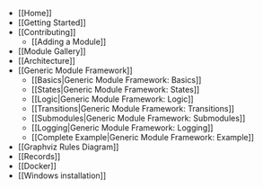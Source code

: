 - [[Home]]
- [[Getting Started]]
- [[Contributing]]
  - [[Adding a Module]]
- [[Module Gallery]]
- [[Architecture]]
- [[Generic Module Framework]]
  - [[Basics|Generic Module Framework: Basics]]
  - [[States|Generic Module Framework: States]]
  - [[Logic|Generic Module Framework: Logic]]
  - [[Transitions|Generic Module Framework: Transitions]]
  - [[Submodules|Generic Module Framework: Submodules]]
  - [[Logging|Generic Module Framework: Logging]]
  - [[Complete Example|Generic Module Framework: Example]]
- [[Graphviz Rules Diagram]]
- [[Records]]
- [[Docker]]
- [[Windows installation]]
